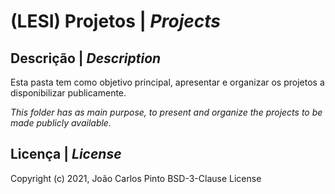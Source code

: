 ﻿# (LESI) Projetos | *Projects*

## Descrição | *Description*

Esta pasta tem como objetivo principal, apresentar e organizar os projetos a disponibilizar publicamente. 
 
*This folder has as main purpose, to present and organize the projects to be made publicly available.*

## Licença | *License*

Copyright (c) 2021, João Carlos Pinto
BSD-3-Clause License
